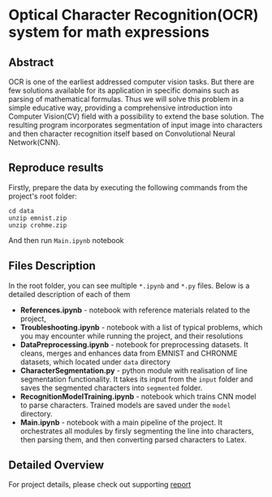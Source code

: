 # Optical Character Recognition(OCR) system for math expressions
## Abstract
OCR is one of the earliest addressed computer vision tasks. But there are few solutions available for its application in specific domains such as parsing of mathematical formulas. Thus we will solve this problem in a simple educative way, providing a comprehensive introduction into Computer Vision(CV) field with a possibility to extend the base solution. The resulting program incorporates segmentation of input image into characters and then character recognition itself based on Convolutional Neural Network(CNN).
## Reproduce results
Firstly, prepare the data by executing the following commands from the project's root folder:
```
cd data
unzip emnist.zip
unzip crohme.zip
```
And then run `Main.ipynb` notebook
## Files Description
In the root folder, you can see multiple `*.ipynb` and `*.py` files. Below is a detailed description of each of them
* **References.ipynb** - notebook with reference materials related to the project,
* **Troubleshooting.ipynb** - notebook with a list of typical problems, which you may encounter while running the project, and their resolutions
* **DataPreprocessing.ipynb** - notebook for preprocessing datasets. It cleans, merges and enhances data from EMNIST and CHRONME datasets, which located under `data` directory
* **CharacterSegmentation.py** - python module with realisation of line segmentation functionality. It takes its input from the `input` folder and saves the segmented characters into `segmented` folder.
* **RecognitionModelTraining.ipynb** - notebook which trains CNN model to parse characters. Trained models are saved under the `model` directory.
* **Main.ipynb** - notebook with a main pipeline of the project. It orchestrates all modules by firsly segmenting the line into characters, then parsing them, and then converting parsed characters to Latex.

## Detailed Overview
For project details, please check out supporting [report](https://github.com/OlehOnyshchak/OCR/blob/master/report/ML_Project_Report.pdf)
